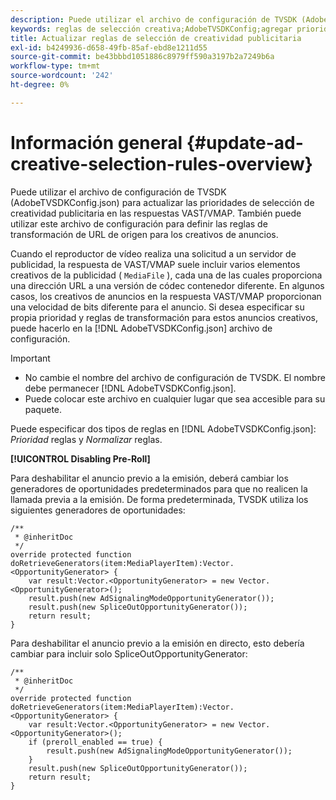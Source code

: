 ```yaml
---
description: Puede utilizar el archivo de configuración de TVSDK (AdobeTVSDKConfig.json) para actualizar las prioridades de selección de creatividad publicitaria en las respuestas VAST/VMAP. También puede utilizar este archivo de configuración para definir las reglas de transformación de URL de origen para los creativos de anuncios.
keywords: reglas de selección creativa;AdobeTVSDKConfig;agregar prioridades creativas;reglas de transformación
title: Actualizar reglas de selección de creatividad publicitaria
exl-id: b4249936-d658-49fb-85af-ebd8e1211d55
source-git-commit: be43bbbd1051886c8979ff590a3197b2a7249b6a
workflow-type: tm+mt
source-wordcount: '242'
ht-degree: 0%

---
```


# Información general {#update-ad-creative-selection-rules-overview}

Puede utilizar el archivo de configuración de TVSDK (AdobeTVSDKConfig.json) para actualizar las prioridades de selección de creatividad publicitaria en las respuestas VAST/VMAP. También puede utilizar este archivo de configuración para definir las reglas de transformación de URL de origen para los creativos de anuncios.

Cuando el reproductor de vídeo realiza una solicitud a un servidor de publicidad, la respuesta de VAST/VMAP suele incluir varios elementos creativos de la publicidad ( `MediaFile` ), cada una de las cuales proporciona una dirección URL a una versión de códec contenedor diferente. En algunos casos, los creativos de anuncios en la respuesta VAST/VMAP proporcionan una velocidad de bits diferente para el anuncio. Si desea especificar su propia prioridad y reglas de transformación para estos anuncios creativos, puede hacerlo en la [!DNL AdobeTVSDKConfig.json] archivo de configuración.

>[!IMPORTANT]
>
>* No cambie el nombre del archivo de configuración de TVSDK. El nombre debe permanecer [!DNL AdobeTVSDKConfig.json].
>* Puede colocar este archivo en cualquier lugar que sea accesible para su paquete.
>


Puede especificar dos tipos de reglas en [!DNL AdobeTVSDKConfig.json]: *Prioridad* reglas y *Normalizar* reglas.

**[!UICONTROL Disabling Pre-Roll]**

Para deshabilitar el anuncio previo a la emisión, deberá cambiar los generadores de oportunidades predeterminados para que no realicen la llamada previa a la emisión. De forma predeterminada, TVSDK utiliza los siguientes generadores de oportunidades:

```
/** 
 * @inheritDoc 
 */ 
override protected function doRetrieveGenerators(item:MediaPlayerItem):Vector.<OpportunityGenerator> { 
    var result:Vector.<OpportunityGenerator> = new Vector.<OpportunityGenerator>(); 
    result.push(new AdSignalingModeOpportunityGenerator()); 
    result.push(new SpliceOutOpportunityGenerator()); 
    return result; 
} 
```

Para deshabilitar el anuncio previo a la emisión en directo, esto debería cambiar para incluir solo SpliceOutOpportunityGenerator:

```
/** 
 * @inheritDoc 
 */ 
override protected function doRetrieveGenerators(item:MediaPlayerItem):Vector.<OpportunityGenerator> { 
    var result:Vector.<OpportunityGenerator> = new Vector.<OpportunityGenerator>(); 
    if (preroll_enabled == true) { 
        result.push(new AdSignalingModeOpportunityGenerator()); 
    } 
    result.push(new SpliceOutOpportunityGenerator()); 
    return result; 
}
```
